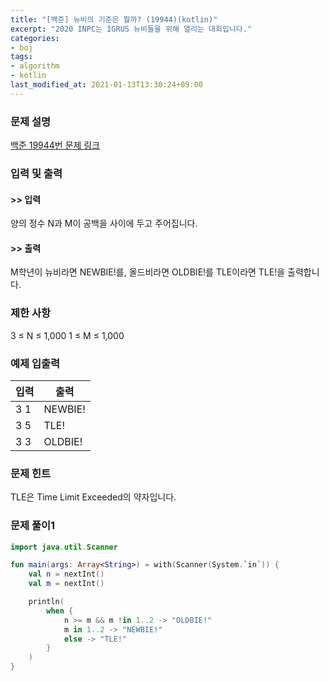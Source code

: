 ```yaml
---
title: "[백준] 뉴비의 기준은 뭘까? (19944)(kotlin)"
excerpt: "2020 INPC는 IGRUS 뉴비들을 위해 열리는 대회입니다."
categories:
- boj
tags:
- algorithm
- kotlin
last_modified_at: 2021-01-13T13:30:24+09:00
---
```



### 문제 설명
[백준 19944번 문제 링크](https://www.acmicpc.net/problem/19944#description)




### 입력 및 출력
#### >> 입력
양의 정수 N과 M이 공백을 사이에 두고 주어집니다.



#### >> 출력
M학년이 뉴비라면 NEWBIE!를, 올드비라면 OLDBIE!를 TLE이라면 TLE!을 출력합니다.





### 제한 사항


3 ≤ N ≤ 1,000
1 ≤ M ≤ 1,000




### 예제 입출력


|입력|출력|
|-----|------|
|3 1|NEWBIE!|
|3 5|TLE!|
|3 3|OLDBIE!|




### 문제 힌트


TLE은 Time Limit Exceeded의 약자입니다.




### 문제 풀이1
```kotlin
import java.util.Scanner

fun main(args: Array<String>) = with(Scanner(System.`in`)) {
    val n = nextInt()
    val m = nextInt()

    println(
        when {
            n >= m && m !in 1..2 -> "OLDBIE!"
            m in 1..2 -> "NEWBIE!"
            else -> "TLE!"
        }
    )
}
```